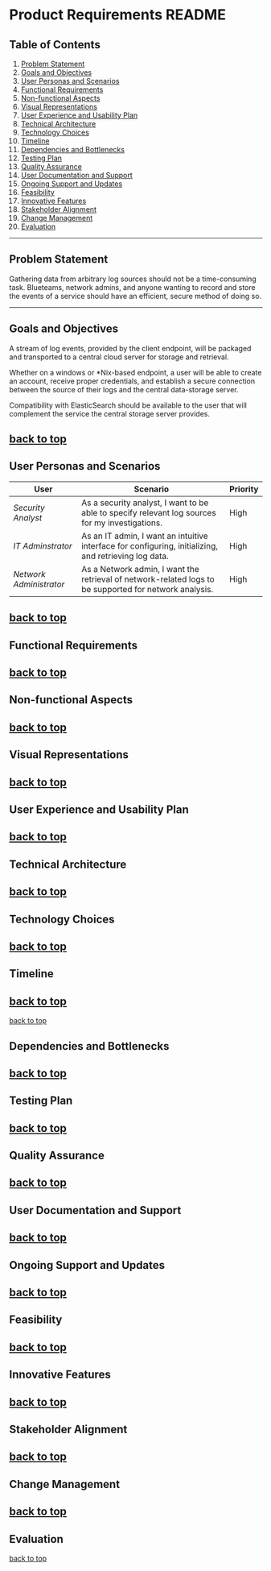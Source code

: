 # Product Requirements README

## Table of Contents

1. [Problem Statement](#problem-statement)
2. [Goals and Objectives](#goals-and-objectives)
3. [User Personas and Scenarios](#user-personas-and-scenarios)
4. [Functional Requirements](#functional-requirements)
5. [Non-functional Aspects](#non-functional-aspects)
6. [Visual Representations](#visual-representations)
7. [User Experience and Usability Plan](#user-experience-and-usability-plan)
8. [Technical Architecture](#technical-architecture)
9. [Technology Choices](#technology-choices)
10. [Timeline](#timeline)
11. [Dependencies and Bottlenecks](#dependencies-and-bottlenecks)
12. [Testing Plan](#testing-plan)
13. [Quality Assurance](#quality-assurance)
14. [User Documentation and Support](#user-documentation-and-support)
15. [Ongoing Support and Updates](#ongoing-support-and-updates)
16. [Feasibility](#feasibility)
17. [Innovative Features](#innovative-features)
18. [Stakeholder Alignment](#stakeholder-alignment)
19. [Change Management](#change-management)
20. [Evaluation](#evaluation)

---

## Problem Statement

Gathering data from arbitrary log sources should not be a time-consuming task.
Blueteams, network admins, and anyone wanting to record and store the events 
of a service should have an efficient, secure method of doing so.

---

## Goals and Objectives

A stream of log events, provided by the client endpoint, will be packaged and
transported to a central cloud server for storage and retrieval. 

Whether on a windows or \*Nix-based endpoint, a user will be able to create an
account, receive proper credentials, and establish a secure connection between
the source of their logs and the central data-storage server.

Compatibility with ElasticSearch should be available to the user that will
complement the service the central storage server provides.

[back to top](#table-of-contents)
---

## User Personas and Scenarios
| **User**           | **Scenario** | **Priority** |
|--------------------|--------------|--------------|
| *Security Analyst* | As a security analyst, I want to be able to specify relevant log sources for my investigations. |  High   |
| *IT Adminstrator*  | As an IT admin, I want an intuitive interface for configuring, initializing, and retrieving log data. | High | 
| *Network Administrator* | As a Network admin, I want the retrieval of network-related logs to be supported for network analysis. | High |

[back to top](#table-of-contents)
---

## Functional Requirements

[back to top](#table-of-contents)
---

## Non-functional Aspects

[back to top](#table-of-contents)
---

## Visual Representations

[back to top](#table-of-contents)
---

## User Experience and Usability Plan

[back to top](#table-of-contents)
---

## Technical Architecture

[back to top](#table-of-contents)
---

## Technology Choices

[back to top](#table-of-contents)
---

## Timeline

[back to top](#table-of-contents)
---

[back to top](#table-of-contents)
## Dependencies and Bottlenecks

[back to top](#table-of-contents)
---

## Testing Plan

[back to top](#table-of-contents)
---

## Quality Assurance

[back to top](#table-of-contents)
---

## User Documentation and Support


[back to top](#table-of-contents)
---

## Ongoing Support and Updates


[back to top](#table-of-contents)
---

## Feasibility


[back to top](#table-of-contents)
---

## Innovative Features

[back to top](#table-of-contents)
---

## Stakeholder Alignment

[back to top](#table-of-contents)
---

## Change Management

[back to top](#table-of-contents)
---

## Evaluation

[back to top](#table-of-contents)
